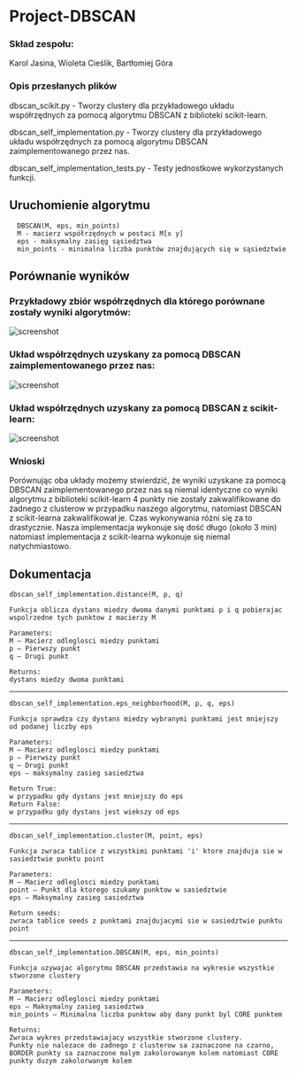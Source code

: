 # Project-DBSCAN

### Skład zespołu:
Karol Jasina, 
Wioleta Cieślik, 
Bartłomiej Góra

### Opis przesłanych plików

dbscan_scikit.py - Tworzy clustery dla przykładowego układu współrzędnych za pomocą algorytmu DBSCAN z biblioteki scikit-learn.

dbscan_self_implementation.py - Tworzy clustery dla przykładowego układu współrzędnych za pomocą algorytmu DBSCAN zaimplementowanego przez nas.

dbscan_self_implementation_tests.py - Testy jednostkowe wykorzystanych funkcji.

## Uruchomienie algorytmu

	  DBSCAN(M, eps, min_points)
	  M - macierz współrzędnych w postaci M[x y]
	  eps - maksymalny zasięg sąsiedztwa
	  min_points - minimalna liczba punktów znajdujących się w sąsiedztwie

## Porównanie wyników

### Przykładowy zbiór współrzędnych dla którego porównane zostały wyniki algorytmów:

![screenshot](http://i.imgur.com/ODt4RDY.png)

### Układ współrzędnych uzyskany za pomocą DBSCAN zaimplementowanego przez nas:

![screenshot](http://i.imgur.com/uEKvR6x.png)

### Układ współrzędnych uzyskany za pomocą DBSCAN z scikit-learn:

![screenshot](http://i.imgur.com/om3PNk6.png)

### Wnioski
Porównując oba układy możemy stwierdzić, że wyniki uzyskane za pomocą DBSCAN zaimplementowanego przez nas są niemal identyczne co wyniki algorytmu z biblioteki scikit-learn  4 punkty nie zostały zakwalifikowane do żadnego z clusterow w przypadku naszego algorytmu, natomiast DBSCAN z scikit-learna zakwalifikował je. 
Czas wykonywania różni się za to drastycznie. Nasza implementacja wykonuje się dość długo (około 3 min) natomiast implementacja z scikit-learna wykonuje się niemal natychmiastowo.
	
## Dokumentacja

	dbscan_self_implementation.distance(M, p, q)
	
	Funkcja oblicza dystans miedzy dwoma danymi punktami p i q pobierajac wspolrzedne tych punktow z macierzy M

	Parameters:	
	M – Macierz odleglosci miedzy punktami
	p – Pierwszy punkt
	q – Drugi punkt
	
	Returns:	
	dystans miedzy dwoma punktami

-----------------------------------------------------------------------------------------------------

	dbscan_self_implementation.eps_neighborhood(M, p, q, eps)

	Funkcja sprawdza czy dystans miedzy wybranymi punktami jest mniejszy od podanej liczby eps

	Parameters:	
	M – Macierz odleglosci miedzy punktami
	p – Pierwszy punkt
	q – Drugi punkt
	eps – maksymalny zasieg sasiedztwa
	
	Return True:	
	w przypadku gdy dystans jest mniejszy do eps
	Return False:	
	w przypadku gdy dystans jest wiekszy od eps

-----------------------------------------------------------------------------------------------------

	dbscan_self_implementation.cluster(M, point, eps)
	
	Funkcja zwraca tablice z wszystkimi punktami 'i' ktore znajduja sie w sasiedztwie punktu point

	Parameters:
	M – Macierz odleglosci miedzy punktami
	point – Punkt dla ktorego szukamy punktow w sasiedztwie
	eps – Maksymalny zasieg sasiedztwa
	
	Return seeds:	
	zwraca tablice seeds z punktami znajdujacymi sie w sasiedztwie punktu point

-----------------------------------------------------------------------------------------------------

	dbscan_self_implementation.DBSCAN(M, eps, min_points)

	Funkcja uzywajac algorytmu DBSCAN przedstawia na wykresie wszystkie stworzone clustery

	Parameters:	
	M – Macierz odleglosci miedzy punktami
	eps – Maksymalny zasieg sasiedztwa
	min_points – Minimalna liczba punktow aby dany punkt byl CORE punktem
	
	Returns:	
	Zwraca wykres przedstawiajacy wszystkie stworzone clustery.
	Punkty nie nalezace do zadnego z clusterow sa zaznaczone na czarno, 
	BORDER punkty sa zaznaczone malym zakolorowanym kolem natomiast CORE punkty duzym zakolorwanym kolem


